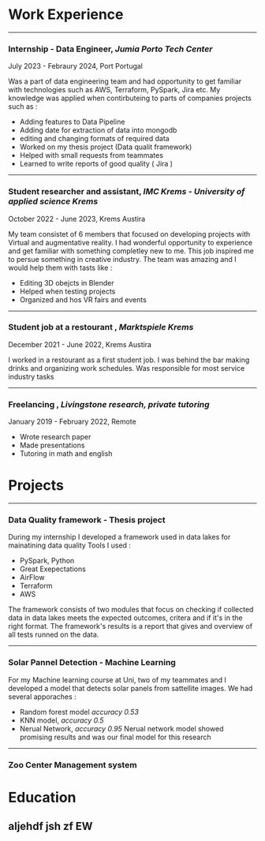 # Work Experience

* * *

### Internship - Data Engineer, _Jumia Porto Tech Center_

July 2023 - Febraury 2024, Port Portugal

Was a part of data engineering team and had opportunity to get familiar with technologies such as AWS, Terraform, PySpark, Jira etc. My knowledge was applied when contirbuteing to parts of companies projects such as :
- Adding features to Data Pipeline
- Adding date for extraction of data into mongodb
- editing and changing formats of required data
-  Worked on my thesis project (Data qualit framework)
-  Helped with small requests from teammates
-  Learned to write reports of good quality ( Jira )

* * *

### Student researcher and assistant, _IMC Krems - University of applied science Krems_

 October 2022 - June 2023, Krems Austira

 My team consistet of 6 members that focused on developing projects with Virtual and augmentative reality. I had wonderful opportunity to experience and get familiar with something completley new to me. This job
 inspired me to persue something in creative industry. The team was amazing and I would help them with tasts like :
 - Editing 3D obejcts in Blender
 - Helped when testing projects
 - Organized and hos VR fairs and events

* * *

### Student job at a restourant , _Marktspiele Krems_

 December 2021 - June 2022, Krems Austira

I worked in a restourant as a first student job. I was behind the bar making drinks and organizing work schedules. Was responsible for most service industry tasks

* * *

### Freelancing , _Livingstone research, private tutoring_

 January 2019 - February 2022, Remote

- Wrote research paper
- Made presentations
- Tutoring in math and english


# Projects

* * *

### Data Quality framework - Thesis project

During my internship I developed a framework used in data lakes for mainatining data quality
Tools I used :
- PySpark, Python
- Great Exepectations
- AirFlow
- Terraform
- AWS

The framework consists of two modules that focus on checking if collected data in data lakes meets the expected outcomes, critera and if it's in the right format. The framework's results is a report that gives and overview of all tests runned on the data.

* * *

### Solar Pannel Detection - Machine Learning

For my Machine learning course at Uni, two of my teammates and I developed a model that detects solar panels from sattellite images. We had several apporaches :
- Random forest model _accuracy 0.53_
- KNN model, _accuracy 0.5_
- Nerual Network, _accuracy 0.95_
Nerual network model showed promising results and was our final model for this research

* * *

### Zoo Center Management system





# Education

aljehdf jsh zf EW
-
